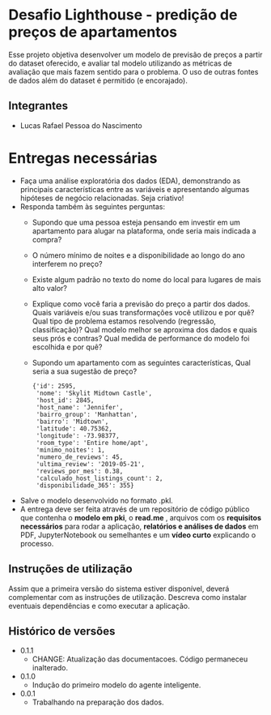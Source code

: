 # Desafio Lighthouse - predição de preços de apartamentos

Esse projeto objetiva desenvolver um modelo de previsão de preços a partir do dataset oferecido, e avaliar tal modelo utilizando as métricas de avaliação que mais fazem sentido para o problema. O uso de outras fontes de dados além do dataset é permitido (e encorajado). 
## Integrantes

* Lucas Rafael Pessoa do Nascimento

# Entregas necessárias

* Faça uma análise exploratória dos dados (EDA), demonstrando as principais características entre as variáveis e apresentando algumas hipóteses de negócio relacionadas. Seja criativo!
* Responda também às seguintes perguntas:
  * Supondo que uma pessoa esteja pensando em investir em um apartamento para alugar na plataforma, onde seria mais indicada a compra?
  * O número mínimo de noites e a disponibilidade ao longo do ano interferem no preço?
  * Existe algum padrão no texto do nome do local para lugares de mais alto valor?
  * Explique como você faria a previsão do preço a partir dos dados. Quais variáveis e/ou suas transformações você utilizou e por quê? Qual tipo de problema estamos resolvendo (regressão, classificação)? Qual modelo melhor se aproxima dos dados e quais seus prós e contras? Qual medida de performance do modelo foi escolhida e por quê?
  * Supondo um apartamento com as seguintes características, Qual seria a sua sugestão de preço?
  
        {'id': 2595,
         'nome': 'Skylit Midtown Castle',
         'host_id': 2845,
         'host_name': 'Jennifer',
         'bairro_group': 'Manhattan',
         'bairro': 'Midtown',
         'latitude': 40.75362,
         'longitude': -73.98377,
         'room_type': 'Entire home/apt',
         'minimo_noites': 1,
         'numero_de_reviews': 45,
         'ultima_review': '2019-05-21',
         'reviews_por_mes': 0.38,
         'calculado_host_listings_count': 2,
         'disponibilidade_365': 355}

* Salve o modelo desenvolvido no formato .pkl. 
* A entrega deve ser feita através de um repositório de código público que contenha o **modelo em pki**, o **read.me** , arquivos com os **requisitos necessários** para rodar a aplicação, **relatórios e análises de dados** em PDF, JupyterNotebook ou semelhantes e um **vídeo curto** explicando o processo. 





## Instruções de utilização

Assim que a primeira versão do sistema estiver disponível, deverá complementar com as instruções de utilização. Descreva como instalar eventuais dependências e como executar a aplicação.

## Histórico de versões

* 0.1.1
    * CHANGE: Atualização das documentacoes. Código permaneceu inalterado.
* 0.1.0
    * Indução do primeiro modelo do agente inteligente.
* 0.0.1
    * Trabalhando na preparação dos dados.

